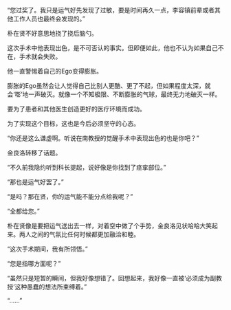 “您过奖了。我只是运气好先发现了过敏，要是时间再久一点，李容镇前辈或者其他工作人员也最终会发现的。”

朴在贤不好意思地挠了挠后脑勺。

这次手术中他表现出色，是不可否认的事实。但即便如此，他也不认为如果自己不在，手术就会失败。

他一直警惕着自己的Ego变得膨胀。

膨胀的Ego虽然会让人觉得自己比别人更酷、更了不起，但如果程度太深，就会‘嘭’地一声破灭。就像一个不知极限、不断膨胀的气球，最终无力地破灭一样。

要为了患者和其他医生创造更好的医疗环境而成功。

为了实现这个目标，这也是今后必须坚守的心态。

“你还是这么谦虚啊。听说在南教授的觉醒手术中表现出色的也是你吧？”

金良洛转移了话题。

“不久前我隐约听到科长提起，说好像是你找到了痉挛部位。”

“那也是运气好罢了。”

“是吗？那在贤，你的运气能不能分点给我呢？”

“全都给您。”

朴在贤像是要把运气送出去一样，对着空中做了个手势，金良洛见状哈哈大笑起来。两人之间的气氛比任何时候都更加融洽和睦。

“这次手术期间，我有所领悟。”

“您是指哪方面呢？”

“虽然只是短暂的瞬间，但我好像想错了。回想起来，我好像一直被‘必须成为副教授’这种愚蠢的想法所束缚着。”

“……”
